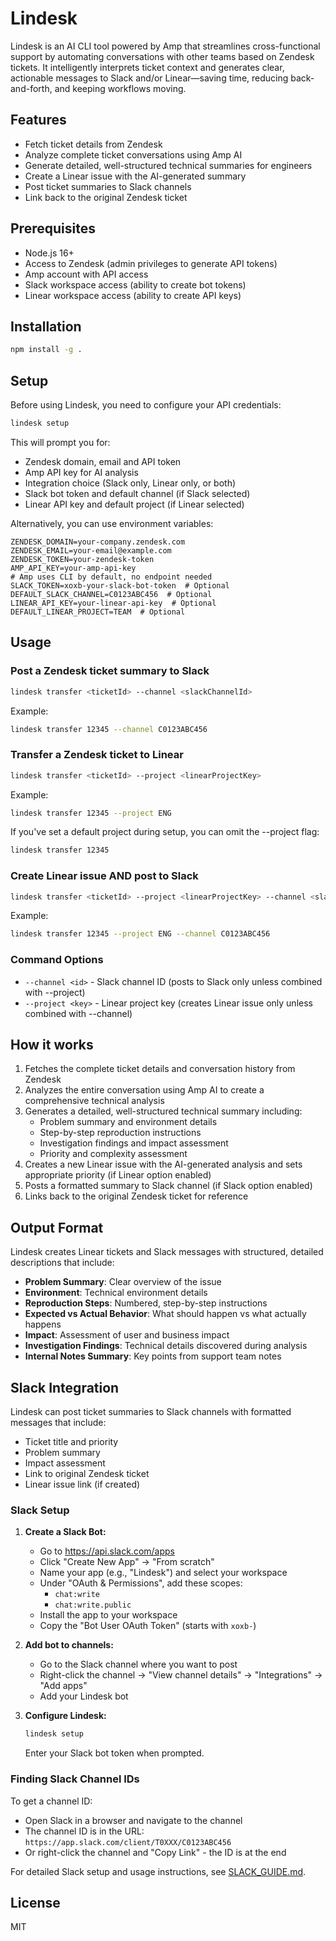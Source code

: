 # Lindesk

Lindesk is an AI CLI tool powered by Amp that streamlines cross-functional support by automating conversations with other teams based on Zendesk tickets. It intelligently interprets ticket context and generates clear, actionable messages to Slack and/or Linear—saving time, reducing back-and-forth, and keeping workflows moving.

## Features

- Fetch ticket details from Zendesk
- Analyze complete ticket conversations using Amp AI
- Generate detailed, well-structured technical summaries for engineers
- Create a Linear issue with the AI-generated summary
- Post ticket summaries to Slack channels
- Link back to the original Zendesk ticket

## Prerequisites

- Node.js 16+ 
- Access to Zendesk (admin privileges to generate API tokens)
- Amp account with API access
- Slack workspace access (ability to create bot tokens)
- Linear workspace access (ability to create API keys)

## Installation

```bash
npm install -g .
```

## Setup

Before using Lindesk, you need to configure your API credentials:

```bash
lindesk setup
```

This will prompt you for:
- Zendesk domain, email and API token
- Amp API key for AI analysis
- Integration choice (Slack only, Linear only, or both)
- Slack bot token and default channel (if Slack selected)
- Linear API key and default project (if Linear selected)

Alternatively, you can use environment variables:

```
ZENDESK_DOMAIN=your-company.zendesk.com
ZENDESK_EMAIL=your-email@example.com
ZENDESK_TOKEN=your-zendesk-token
AMP_API_KEY=your-amp-api-key
# Amp uses CLI by default, no endpoint needed
SLACK_TOKEN=xoxb-your-slack-bot-token  # Optional
DEFAULT_SLACK_CHANNEL=C0123ABC456  # Optional
LINEAR_API_KEY=your-linear-api-key  # Optional
DEFAULT_LINEAR_PROJECT=TEAM  # Optional
```

## Usage

### Post a Zendesk ticket summary to Slack

```bash
lindesk transfer <ticketId> --channel <slackChannelId>
```

Example:

```bash
lindesk transfer 12345 --channel C0123ABC456
```

### Transfer a Zendesk ticket to Linear

```bash
lindesk transfer <ticketId> --project <linearProjectKey>
```

Example:

```bash
lindesk transfer 12345 --project ENG
```

If you've set a default project during setup, you can omit the --project flag:

```bash
lindesk transfer 12345
```

### Create Linear issue AND post to Slack

```bash
lindesk transfer <ticketId> --project <linearProjectKey> --channel <slackChannelId>
```

Example:

```bash
lindesk transfer 12345 --project ENG --channel C0123ABC456
```

### Command Options

- `--channel <id>` - Slack channel ID (posts to Slack only unless combined with --project)
- `--project <key>` - Linear project key (creates Linear issue only unless combined with --channel)

## How it works

1. Fetches the complete ticket details and conversation history from Zendesk
2. Analyzes the entire conversation using Amp AI to create a comprehensive technical analysis
3. Generates a detailed, well-structured technical summary including:
   - Problem summary and environment details
   - Step-by-step reproduction instructions
   - Investigation findings and impact assessment
   - Priority and complexity assessment
4. Creates a new Linear issue with the AI-generated analysis and sets appropriate priority (if Linear option enabled)
5. Posts a formatted summary to Slack channel (if Slack option enabled)
6. Links back to the original Zendesk ticket for reference

## Output Format

Lindesk creates Linear tickets and Slack messages with structured, detailed descriptions that include:
- **Problem Summary**: Clear overview of the issue
- **Environment**: Technical environment details
- **Reproduction Steps**: Numbered, step-by-step instructions
- **Expected vs Actual Behavior**: What should happen vs what actually happens
- **Impact**: Assessment of user and business impact
- **Investigation Findings**: Technical details discovered during analysis
- **Internal Notes Summary**: Key points from support team notes

## Slack Integration

Lindesk can post ticket summaries to Slack channels with formatted messages that include:
- Ticket title and priority
- Problem summary
- Impact assessment  
- Link to original Zendesk ticket
- Linear issue link (if created)

### Slack Setup

1. **Create a Slack Bot:**
   - Go to https://api.slack.com/apps
   - Click "Create New App" → "From scratch"
   - Name your app (e.g., "Lindesk") and select your workspace
   - Under "OAuth & Permissions", add these scopes:
     - `chat:write`
     - `chat:write.public`
   - Install the app to your workspace
   - Copy the "Bot User OAuth Token" (starts with `xoxb-`)

2. **Add bot to channels:**
   - Go to the Slack channel where you want to post
   - Right-click the channel → "View channel details" → "Integrations" → "Add apps"
   - Add your Lindesk bot

3. **Configure Lindesk:**
   ```bash
   lindesk setup
   ```
   Enter your Slack bot token when prompted.

### Finding Slack Channel IDs

To get a channel ID:
- Open Slack in a browser and navigate to the channel
- The channel ID is in the URL: `https://app.slack.com/client/T0XXX/C0123ABC456`
- Or right-click the channel and "Copy Link" - the ID is at the end

For detailed Slack setup and usage instructions, see [SLACK_GUIDE.md](./lindesk/SLACK_GUIDE.md).

## License

MIT